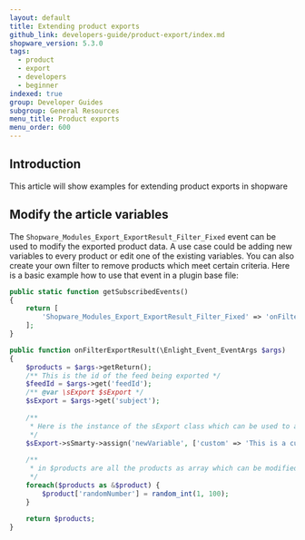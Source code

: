 ```yaml
---
layout: default
title: Extending product exports
github_link: developers-guide/product-export/index.md
shopware_version: 5.3.0
tags:
  - product
  - export
  - developers
  - beginner
indexed: true
group: Developer Guides
subgroup: General Resources
menu_title: Product exports
menu_order: 600
---
```


<div class="toc-list"></div>

## Introduction
This article will show examples for extending product exports in shopware

## Modify the article variables
The `Shopware_Modules_Export_ExportResult_Filter_Fixed` event can be used to modify the exported  product data. A use case could be adding new variables to every product or edit one of the existing variables. You can also create your own filter to remove products which meet certain criteria. Here is a basic example how to use that event in a plugin base file:
```php
public static function getSubscribedEvents()
{
    return [
        'Shopware_Modules_Export_ExportResult_Filter_Fixed' => 'onFilterExportResult',
    ];
}

public function onFilterExportResult(\Enlight_Event_EventArgs $args)
{
    $products = $args->getReturn();
    /** This is the id of the feed being exported */
    $feedId = $args->get('feedId');
    /** @var \sExport $sExport */
    $sExport = $args->get('subject');
    
    /**
     * Here is the instance of the sExport class which can be used to add new variables to smarty for example
     */
    $sExport->sSmarty->assign('newVariable', ['custom' => 'This is a custom variable available in the export template']);
    
    /**
     * in $products are all the products as array which can be modified here
     */
    foreach($products as &$product) {
        $product['randomNumber'] = random_int(1, 100);
    }
    
    return $products;
}
```
